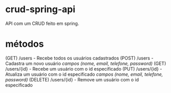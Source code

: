 # crud-spring-api
API com um CRUD feito em spring.

# métodos
(GET)    /users      - Recebe todos os usuários cadastrados
(POST)   /users      - Cadastra um novo usuário *campos (nome, email, telefone, password)*
(GET)    /users/{id} - Recebe um usuário com o id especificado
(PUT)    /users/{id} - Atualiza um usuário com o id especificado  *campos (nome, email, telefone, password)*
(DELETE) /users/{id} - Remove um usuário com o id especificado
